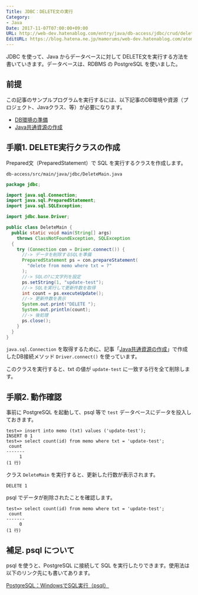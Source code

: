 ```yaml
---
Title: JDBC：DELETE文の実行
Category:
- Java
Date: 2017-11-07T07:00:00+09:00
URL: http://web-dev.hatenablog.com/entry/java/db-access/jdbc/crud/delete
EditURL: https://blog.hatena.ne.jp/mamorums/web-dev.hatenablog.com/atom/entry/8599973812314585789
---
```


JDBC を使って、Java からデータベースに対して DELETE文を実行する方法を書いていきます。データベースは、RDBMS の PostgreSQL を使いました。


## 前提
この記事のサンプルプログラムを実行するには、以下記事のDB環境や資源（プロジェクト、Javaクラス、等）が必要になります。

- [DB環境の準備](/entry/java/db-access/postgresql/db-env)
- [Java共通資源の作成](/entry/java/db-access/postgresql/java-project-common-class)


## 手順1. DELETE実行クラスの作成
Prepared文（PreparedStatement）で SQL を実行するクラスを作成します。

`db-access/src/main/java/jdbc/DeleteMain.java`

```java
package jdbc;

import java.sql.Connection;
import java.sql.PreparedStatement;
import java.sql.SQLException;

import jdbc.base.Driver;

public class DeleteMain {
  public static void main(String[] args)
    throws ClassNotFoundException, SQLException
  {
    try (Connection con = Driver.connect()) {
      //-> データを削除するSQLを準備
      PreparedStatement ps = con.prepareStatement(
        "delete from memo where txt = ?"
      );
      //-> SQLの?に文字列を設定
      ps.setString(1, "update-test");
      //-> SQLを実行して更新件数を取得
      int count = ps.executeUpdate();
      //-> 更新件数を表示
      System.out.print("DELETE ");
      System.out.println(count);
      //-> 後処理
      ps.close();
    }
  }
}
```

`java.sql.Connection` を取得するために、記事「[Java共通資源の作成](/entry/java/db-access/postgresql/java-project-common-class)」で作成したDB接続メソッド `Driver.connect()` を使っています。

このクラスを実行すると、txt の値が `update-test` に一致する行を全て削除します。


## 手順2. 動作確認
事前に PostgreSQL を起動して、psql 等で `test` データベースにデータを投入しておきます。

```
test=> insert into memo (txt) values ('update-test');
INSERT 0 1
test=> select count(id) from memo where txt = 'update-test';
 count
-------
     1
(1 行)
```

クラス `DeleteMain` を実行すると、更新した行数が表示されます。

```
DELETE 1
```

psql でデータが削除されたことを確認します。

```
test=> select count(id) from memo where txt = 'update-test';
 count
-------
     0
(1 行)
```


## 補足. psql について
psql を使うと、PostgreSQL に接続して SQL を実行したりできます。使用法は以下のリンク先にも書いてあります。

[PostgreSQL：WindowsでSQL実行（psql）](/entry/postgresql/windows/exec-sql-using-psql)
